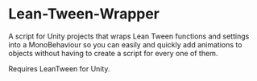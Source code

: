 # Lean-Tween-Wrapper

A script for Unity projects that wraps Lean Tween functions and settings into a MonoBehaviour so you can easily and quickly add animations to objects without having to create a script for every one of them.

Requires LeanTween for Unity.

